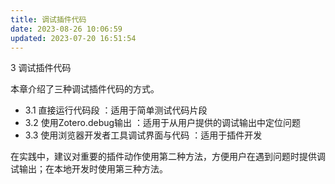 ```yaml
---
title: 调试插件代码
date: 2023-08-26 10:06:59
updated: 2023-07-20 16:51:54
---
```

3 调试插件代码

本章介绍了三种调试插件代码的方式。

- 3.1 直接运行代码段 ：适用于简单测试代码片段
- 3.2 使用Zotero.debug输出 ：适用于从用户提供的调试输出中定位问题
- 3.3 使用浏览器开发者工具调试界面与代码 ：适用于插件开发

在实践中，建议对重要的插件动作使用第二种方法，方便用户在遇到问题时提供调试输出；在本地开发时使用第三种方法。